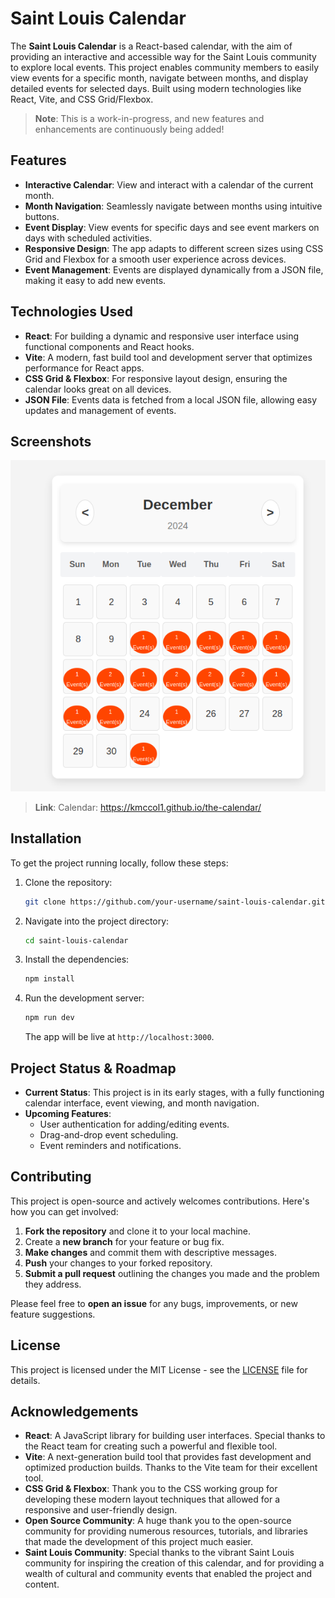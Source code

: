
# Saint Louis Calendar

The **Saint Louis Calendar** is a React-based calendar, with the aim of providing an interactive and accessible way for the Saint Louis community to explore local events. This project enables community members to easily view events for a specific month, navigate between months, and display detailed events for selected days. Built using modern technologies like React, Vite, and CSS Grid/Flexbox.

> **Note**: This is a work-in-progress, and new features and enhancements are continuously being added!

## Features

- **Interactive Calendar**: View and interact with a calendar of the current month.
- **Month Navigation**: Seamlessly navigate between months using intuitive buttons.
- **Event Display**: View events for specific days and see event markers on days with scheduled activities.
- **Responsive Design**: The app adapts to different screen sizes using CSS Grid and Flexbox for a smooth user experience across devices.
- **Event Management**: Events are displayed dynamically from a JSON file, making it easy to add new events.
  
## Technologies Used

- **React**: For building a dynamic and responsive user interface using functional components and React hooks.
- **Vite**: A modern, fast build tool and development server that optimizes performance for React apps.
- **CSS Grid & Flexbox**: For responsive layout design, ensuring the calendar looks great on all devices.
- **JSON File**: Events data is fetched from a local JSON file, allowing easy updates and management of events.

## Screenshots

![Calendar Screenshot](./public/images/Screenshot_20241222_222219-1.png)

> **Link**: Calendar: https://kmccol1.github.io/the-calendar/

## Installation

To get the project running locally, follow these steps:

1. Clone the repository:
   ```bash
   git clone https://github.com/your-username/saint-louis-calendar.git
   ```

2. Navigate into the project directory:
   ```bash
   cd saint-louis-calendar
   ```

3. Install the dependencies:
   ```bash
   npm install
   ```

4. Run the development server:
   ```bash
   npm run dev
   ```

   The app will be live at `http://localhost:3000`.

## Project Status & Roadmap

- **Current Status**: This project is in its early stages, with a fully functioning calendar interface, event viewing, and month navigation.
- **Upcoming Features**:
  - User authentication for adding/editing events.
  - Drag-and-drop event scheduling.
  - Event reminders and notifications.

## Contributing

This project is open-source and actively welcomes contributions. Here's how you can get involved:

1. **Fork the repository** and clone it to your local machine.
2. Create a **new branch** for your feature or bug fix.
3. **Make changes** and commit them with descriptive messages.
4. **Push** your changes to your forked repository.
5. **Submit a pull request** outlining the changes you made and the problem they address.

Please feel free to **open an issue** for any bugs, improvements, or new feature suggestions.

## License

This project is licensed under the MIT License - see the [LICENSE](LICENSE) file for details.

## Acknowledgements

- **React**: A JavaScript library for building user interfaces. Special thanks to the React team for creating such a powerful and flexible tool.
- **Vite**: A next-generation build tool that provides fast development and optimized production builds. Thanks to the Vite team for their excellent tool.
- **CSS Grid & Flexbox**: Thank you to the CSS working group for developing these modern layout techniques that allowed for a responsive and user-friendly design.
- **Open Source Community**: A huge thank you to the open-source community for providing numerous resources, tutorials, and libraries that made the development of this project much easier.
- **Saint Louis Community**: Special thanks to the vibrant Saint Louis community for inspiring the creation of this calendar, and for providing a wealth of cultural and community events that enabled the project and content.

